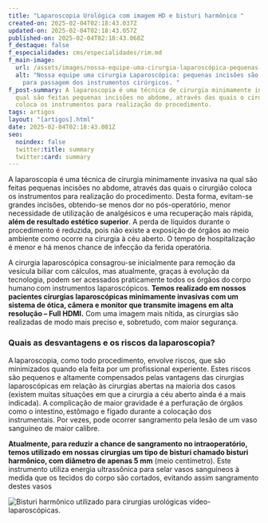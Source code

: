 ```yaml
---
title: "Laparoscopia Urológica com imagem HD e bisturi harmônico "
created-on: 2025-02-04T02:18:43.037Z
updated-on: 2025-02-04T02:18:43.057Z
published-on: 2025-02-04T02:18:43.068Z
f_destaque: false
f_especialidades: cms/especialidades/rim.md
f_main-image:
  url: /assets/images/nossa-equipe-uma-cirurgia-laparoscópica-pequenas-incisões-são-utilizadas-para-passagem-dos-instrumentos-cirúrgicos.jpg
  alt: "Nossa equipe uma cirurgia Laparoscópica: pequenas incisões são utilizadas
    para passagem dos instrumentos cirúrgicos. "
f_post-summary: A laparoscopia é uma técnica de cirurgia minimamente invasiva na
  qual são feitas pequenas incisões no abdome, através das quais o cirurgião
  coloca os instrumentos para realização do procedimento.
tags: artigos
layout: "[artigos].html"
date: 2025-02-04T02:18:43.081Z
seo:
  noindex: false
  twitter:title: summary
  twitter:card: summary
---
```

A laparoscopia é uma técnica de cirurgia minimamente invasiva na qual são feitas pequenas incisões no abdome, através das quais o cirurgião coloca os instrumentos para realização do procedimento. Desta forma, evitam-se grandes incisões, obtendo-se menos dor no pós-operatório, menor necessidade de utilização de analgésicos e uma recuperação mais rápida, **além de resultado estético superior**. A perda de líquidos durante o procedimento é reduzida, pois não existe a exposição de órgãos ao meio ambiente como ocorre na cirurgia à céu aberto. O tempo de hospitalização é menor e há menos chance de infecção da ferida operatória. 

A cirurgia laparoscópica consagrou-se inicialmente para remoção da vesícula biliar com cálculos, mas atualmente, graças à evolução da tecnologia, podem ser acessados praticamente todos os órgãos do corpo humano com instrumentos laparoscópicos. **Temos realizado em nossos pacientes cirurgias laparoscópicas minimamente invasivas com um sistema de ótica, câmera e monitor que transmite imagens em alta resolução – Full HDMI.** Com uma imagem mais nítida, as cirurgias são realizadas de modo mais preciso e, sobretudo, com maior segurança. 

### **Quais as desvantagens e os riscos da laparoscopia?** 

A laparoscopia, como todo procedimento, envolve riscos, que são minimizados quando ela feita por um profissional experiente. Estes riscos são pequenos e altamente compensados pelas vantagens das cirurgias laparoscópicas em relação às cirurgias abertas na maioria dos casos (existem muitas situações em que a cirurgia a céu aberto ainda é a mais indicada). A complicação de maior gravidade é a perfuração de órgãos como o intestino, estômago e fígado durante a colocação dos instrumentais. Por vezes, pode ocorrer sangramento pela lesão de um vaso sanguíneo de maior calibre.  

**Atualmente, para reduzir a chance de sangramento no intraoperatório, temos utilizado em nossas cirurgias um tipo de bisturi chamado bisturi harmônico, com diâmetro de apenas 5 mm** (meio centímetro). Este instrumento utiliza energia ultrassônica para selar vasos sanguíneos à medida que os tecidos do corpo são cortados, evitando assim sangramento destes vasos

![Bisturi harmônico utilizado para cirurgias urológicas vídeo-laparoscópicas. ](/assets/images/bisturi-harmônico-utilizado-para-cirurgias-urológicas-vídeo-laparoscópicas.jpg "Bisturi harmônico utilizado para cirurgias urológicas vídeo-laparoscópicas. ")